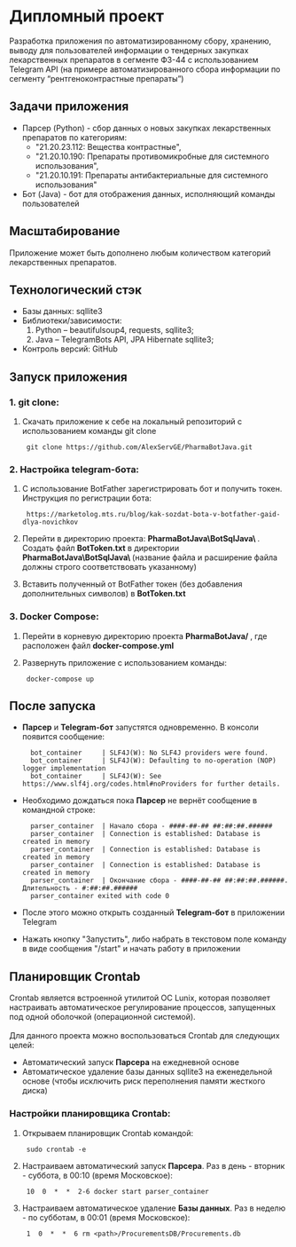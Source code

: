 # Дипломный проект
Разработка приложения по автоматизированному сбору, хранению, выводу для пользователей информации о тендерных закупках лекарственных препаратов в сегменте ФЗ-44 с использованием Telegram API (на примере автоматизированного сбора информации по сегменту “рентгеноконтрастные препараты”)

## Задачи приложения
* Парсер (Python) - сбор данных о новых закупках лекарственных препаратов по категориям:
    * "21.20.23.112: Вещества контрастные",
    * "21.20.10.190: Препараты противомикробные для системного использования",
    * "21.20.10.191: Препараты антибактериальные для системного использования"
* Бот (Java) - бот для отображения данных, исполняющий команды пользователей

## Масштабирование
Приложение может быть дополнено любым количеством категорий лекарственных препаратов. 

## Технологический стэк
* Базы данных: sqllite3
* Библиотеки/зависимости: 
    1. Python – beautifulsoup4, requests, sqllite3; 
    2. Java – TelegramBots API, JPA Hibernate sqllite3;
* Контроль версий: GitHub
## Запуск приложения
### 1. git clone:
1. Скачать приложение к себе на локальный репозиторий с использованием команды git clone

        git clone https://github.com/AlexServGE/PharmaBotJava.git
### 2. Настройка telegram-бота:
1. С использование BotFather зарегистрировать бот и получить токен. Инструкция по регистрации бота: 

        https://marketolog.mts.ru/blog/kak-sozdat-bota-v-botfather-gaid-dlya-novichkov 
2. Перейти в директорию проекта: <b>PharmaBotJava\BotSqlJava\ </b>. Создать файл <b>BotToken.txt</b> в директории <b>PharmaBotJava\BotSqlJava\ </b> (название файла и расширение файла должны строго соответствовать указанному) 
3. Вставить полученный от BotFather токен (без добавления дополнительных символов) в <b>BotToken.txt</b>
### 3. Docker Compose:
1. Перейти в корневую директорию проекта <b>PharmaBotJava/ </b>, где расположен файл <b>docker-compose.yml</b>
2. Развернуть приложение с использованием команды:
        
        docker-compose up

## После запуска
* <b>Парсер</b> и <b>Telegram-бот</b> запустятся одновременно.
В консоли появится сообщение:
        
        bot_container     | SLF4J(W): No SLF4J providers were found.
        bot_container     | SLF4J(W): Defaulting to no-operation (NOP) logger implementation
        bot_container     | SLF4J(W): See https://www.slf4j.org/codes.html#noProviders for further details.

* Необходимо дождаться пока <b>Парсер</b> не вернёт сообщение в командной строке: 

        parser_container  | Начало сбора - ####-##-## ##:##:##.######
        parser_container  | Connection is established: Database is created in memory
        parser_container  | Connection is established: Database is created in memory
        parser_container  | Connection is established: Database is created in memory
        parser_container  | Окончание сбора - ####-##-## ##:##:##.######. Длительность - #:##:##.######
        parser_container exited with code 0
* После этого можно открыть созданный <b>Telegram-бот</b> в приложении Telegram
* Нажать кнопку "Запустить", либо набрать в текстовом поле команду в виде сообщения "/start" и начать работу в приложении

## Планировщик Crontab
Crontab является встроенной утилитой ОС Lunix, которая позволяет настраивать автоматическое регулирование процессов, запущенных под одной оболочкой (операционной системой).<br><br>
Для данного проекта можно воспользоваться Crontab для следующих целей:
* Автоматический запуск <b>Парсера</b> на ежедневной основе
* Автоматическое удаление базы данных sqllite3 на еженедельной основе (чтобы исключить риск переполнения памяти жесткого диска)

### Настройки планировщика Crontab:
1. Открываем планировщик Crontab командой:
    
        sudo crontab -e
2. Настраиваем автоматический запуск <b>Парсера</b>. Раз в день - вторник - суббота, в 00:10 (время Московское):

        10  0  *  *  2-6 docker start parser_container

3. Настраиваем автоматическое удаление <b>Базы данных</b>. Раз в неделю - по субботам, в 00:01 (время Московское):

        1  0  *  *  6 rm <path>/ProcurementsDB/Procurements.db